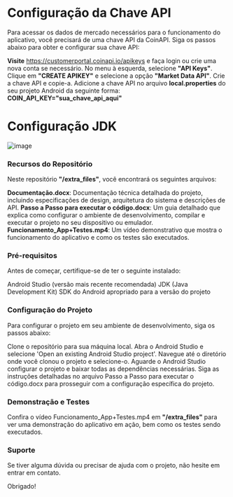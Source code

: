 # Configuração da Chave API

Para acessar os dados de mercado necessários para o funcionamento do aplicativo, você precisará de uma chave API da CoinAPI. Siga os passos abaixo para obter e configurar sua chave API:

**Visite**
https://customerportal.coinapi.io/apikeys
e faça login ou crie uma nova conta se necessário.
No menu à esquerda, selecione **"API Keys"**.
Clique em **"CREATE APIKEY"** e selecione a opção **"Market Data API"**.
Crie a chave API e copie-a.
Adicione a chave API no arquivo **local.properties** do seu projeto Android da seguinte forma:
**COIN_API_KEY="sua_chave_api_aqui"**

# Configuração JDK
![image](https://github.com/user-attachments/assets/e7ec4bf3-e20c-4c5b-84e6-b2c053450f52)

### Recursos do Repositório

Neste repositório **"/extra_files"**, você encontrará os seguintes arquivos:

**Documentação.docx**: Documentação técnica detalhada do projeto, incluindo especificações de design, arquitetura do sistema e descrições de API.
**Passo a Passo para executar o código.docx**: Um guia detalhado que explica como configurar o ambiente de desenvolvimento, compilar e executar o projeto no seu dispositivo ou emulador.
**Funcionamento_App+Testes.mp4**: Um vídeo demonstrativo que mostra o funcionamento do aplicativo e como os testes são executados.

### Pré-requisitos
Antes de começar, certifique-se de ter o seguinte instalado:

Android Studio (versão mais recente recomendada)
JDK (Java Development Kit)
SDK do Android apropriado para a versão do projeto

### Configuração do Projeto
Para configurar o projeto em seu ambiente de desenvolvimento, siga os passos abaixo:

Clone o repositório para sua máquina local.
Abra o Android Studio e selecione 'Open an existing Android Studio project'.
Navegue até o diretório onde você clonou o projeto e selecione-o.
Aguarde o Android Studio configurar o projeto e baixar todas as dependências necessárias.
Siga as instruções detalhadas no arquivo Passo a Passo para executar o código.docx para prosseguir com a configuração específica do projeto.

### Demonstração e Testes
Confira o vídeo Funcionamento_App+Testes.mp4 em **"/extra_files"** para ver uma demonstração do aplicativo em ação, bem como os testes sendo executados.

### Suporte
Se tiver alguma dúvida ou precisar de ajuda com o projeto, não hesite em entrar em contato.

Obrigado!

